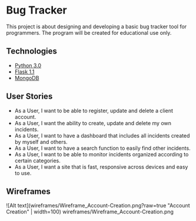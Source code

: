 # Bug Tracker
This project is about designing and developing a basic bug tracker tool for programmers.
The program will be created for educational use only.

## Technologies
- [Python 3.0](https://www.python.org/)
- [Flask 1.1](https://flask.palletsprojects.com/en/1.1.x/)
- [MongoDB](https://www.mongodb.com/3)

## User Stories
- As a User, I want to be able to register, update and delete a client account.
- As a User, I want the ability to create, update and delete my own incidents.
- As a User, I want to have a dashboard that includes all incidents created by myself and others.
- As a User, I want to have a search function to easily find other incidents.
- As a User, I want to be able to monitor incidents organized according to certain categories.
- As a User, I want a site that is fast, responsive across devices and easy to use.

## Wireframes
![Alt text](wireframes/Wireframe_Account-Creation.png?raw=true "Account Creation" | width=100)
wireframes/Wireframe_Account-Creation.png
